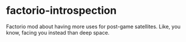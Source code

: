 # factorio-introspection
Factorio mod about having more uses for post-game satellites. Like, you know, facing you instead than deep space.
